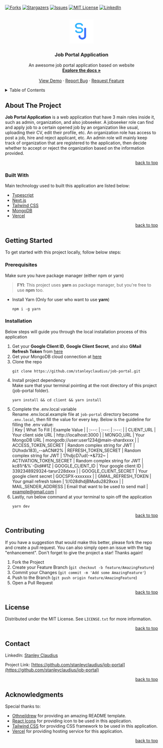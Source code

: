 <div id="top"></div>

[![Forks][forks-shield]][forks-url]
[![Stargazers][stars-shield]][stars-url]
[![Issues][issues-shield]][issues-url]
[![MIT License][license-shield]][license-url]
[![LinkedIn][linkedin-shield]][linkedin-url]

<br />
<div align="center">
  <a href="https://github.com/stanleyclaudius/job-portal">
    <img src="public/images/logo.png" alt="Logo" width="80" height="80">
  </a>

  <h3 align="center">Job Portal Application</h3>

  <p align="center">
    An awesome job portal application based on website
    <br />
    <a href="https://github.com/stanleyclaudius/job-portal.git"><strong>Explore the docs »</strong></a>
    <br />
    <br />
    <a href="https://job-portal-six.vercel.app">View Demo</a>
    ·
    <a href="https://github.com/stanleyclaudius/job-portal/issues">Report Bug</a>
    ·
    <a href="https://github.com/stanleyclaudius/job-portal/issues">Request Feature</a>
  </p>
</div>

<details>
  <summary>Table of Contents</summary>
  <ol>
    <li>
      <a href="#about-the-project">About The Project</a>
      <ul>
        <li><a href="#built-with">Built With</a></li>
      </ul>
    </li>
    <li>
      <a href="#getting-started">Getting Started</a>
      <ul>
        <li><a href="#prerequisites">Prerequisites</a></li>
        <li><a href="#installation">Installation</a></li>
      </ul>
    </li>
    <li><a href="#contributing">Contributing</a></li>
    <li><a href="#license">License</a></li>
    <li><a href="#contact">Contact</a></li>
    <li><a href="#acknowledgments">Acknowledgments</a></li>
  </ol>
</details>

## About The Project

**Job Portal Application** is a web application that have 3 main roles inside it, such as admin, organization, and also jobseeker. A jobseeker role can find and apply job to a certain opened job by an organization like usual, uploading their CV, edit their profile, etc. An organization role has access to post a job, hire and reject applicant, etc. An admin role will mainly keep track of organization that are registered to the application, then decide whether to accept or reject the organization based on the information provided.

<p align="right"><a href="#top">back to top</a></p>

### Built With

Main technology used to built this application are listed below:

* [Typescript](https://www.typescriptlang.org/)
* [Next.js](https://nextjs.org/)
* [Tailwind CSS](https://tailwindcss.com/)
* [MongoDB](https://mongodb.com/cloud/atlas/)
* [Vercel](https://vercel.com)

<p align="right"><a href="#top">back to top</a></p>

## Getting Started

To get started with this project locally, follow below steps:

### Prerequisites

Make sure you have package manager (either npm or yarn)

>**FYI**: This project uses **yarn** as package manager, but you're free to use **npm** too.

* Install Yarn (Only for user who want to use **yarn**)
  ```
  npm i -g yarn
  ```

### Installation

Below steps will guide you through the local installation process of this application

1. Get your **Google Client ID**, **Google Client Secret**, and also **GMail Refresh Token** from [here](https://console.developers.google.com/)
2. Get your MongoDB cloud connection at [here](https://mongodb.com/cloud/atlas)
3. Clone the repo
   ```
   git clone https://github.com/stanleyclaudius/job-portal.git
   ```
4. Install project dependency<br />
Make sure that your terminal pointing at the root directory of this project (job-portal folder).
   ```
   yarn install && cd client && yarn install
   ```
5. Complete the .env.local variable<br/>
Rename .env.local.example file at ```job-portal``` directory become ```.env.local```, then fill the value for every key. Below is the guideline for filling the .env value:<br/>
    | Key | What To Fill | Example Value |
    | :---: | :---: | :---: |
    | CLIENT_URL | Your client side URL | http://localhost:3000 |
    | MONGO_URL | Your MongoDB URL | mongodb://user:user1234@main-shardxxxx |
    | ACCESS_TOKEN_SECRET | Random complex string for JWT | DUhxdx183)_--aACN#2%
    | REFRESH_TOKEN_SECRET | Random complex string for JWT | 17hdjcD7ud(-*&732~
    | ACTIVATION_TOKEN_SECRET | Random complex string for JWT | kc81i^&%`-Did##1Z
    | GOOGLE_CLIENT_ID | Your google client ID | 3392348929324-tarur228dxxx |
    | GOOGLE_CLIENT_SECRET | Your google client secret | GOCSPX-xxxxxxx |
    | GMAIL_REFRESH_TOKEN | Your gmail refresh token | 1//028dhdjBMudu2829xxx |
    | MAIL_SENDER_ADDRESS | Email that want to be used to send mail | example@gmail.com |
6. Lastly, run below command at your terminal to spin off the application
    ```
    yarn dev
    ```

<p align="right"><a href="#top">back to top</a></p>

## Contributing

If you have a suggestion that would make this better, please fork the repo and create a pull request. You can also simply open an issue with the tag "enhancement".
Don't forget to give the project a star! Thanks again!

1. Fork the Project
2. Create your Feature Branch (`git checkout -b feature/AmazingFeature`)
3. Commit your Changes (`git commit -m 'Add some AmazingFeature'`)
4. Push to the Branch (`git push origin feature/AmazingFeature`)
5. Open a Pull Request

<p align="right"><a href="#top">back to top</a></p>

## License

Distributed under the MIT License. See `LICENSE.txt` for more information.

<p align="right"><a href="#top">back to top</a></p>

## Contact

LinkedIn: [Stanley Claudius](https://www.linkedin.com/in/stanley-claudius-4560b21b7)

Project Link: [https://github.com/stanleyclaudius/job-portal](https://github.com/stanleyclaudius/job-portal)

<p align="right"><a href="#top">back to top</a></p>

## Acknowledgments

Special thanks to:

* [Othneildrew](https://github.com/othneildrew/) for providing an amazing README template.
* [React Icons](https://react-icons.github.io/react-icons/) for providing icon to be used in this application.
* [Tailwind CSS](https://tailwindcss.com/) for providing CSS framework to be used in this application.
* [Vercel](https://vercel.com) for providing hosting service for this application.

<p align="right"><a href="#top">back to top</a></p>

[forks-shield]: https://img.shields.io/github/forks/stanleyclaudius/job-portal.svg?style=for-the-badge
[forks-url]: https://github.com/stanleyclaudius/job-portal/network/members
[stars-shield]: https://img.shields.io/github/stars/stanleyclaudius/job-portal.svg?style=for-the-badge
[stars-url]: https://github.com/stanleyclaudius/job-portal/stargazers
[issues-shield]: https://img.shields.io/github/issues/stanleyclaudius/job-portal.svg?style=for-the-badge
[issues-url]: https://github.com/stanleyclaudius/job-portal/issues
[license-shield]: https://img.shields.io/github/license/stanleyclaudius/job-portal.svg?style=for-the-badge
[license-url]: https://github.com/stanleyclaudius/job-portal/blob/master/LICENSE.txt
[linkedin-shield]: https://img.shields.io/badge/-LinkedIn-black.svg?style=for-the-badge&logo=linkedin&colorB=555
[linkedin-url]: https://linkedin.com/in/stanley-claudius-4560b21b7
